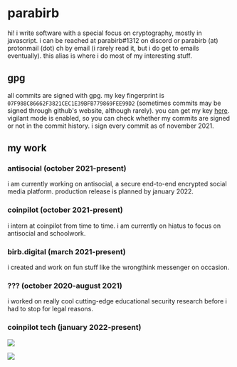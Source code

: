 # parabirb
hi! i write software with a special focus on cryptography, mostly in javascript. i can be reached at parabirb#1312 on discord or parabirb (at) protonmail (dot) ch by email (i rarely read it, but i do get to emails eventually). this alias is where i do most of my interesting stuff.

## gpg
all commits are signed with gpg. my key fingerprint is `07F988C86662F3821CEC1E39BFB779869FEE99D2` (sometimes commits may be signed through github's website, although rarely). you can get my key [here](https://keys.openpgp.org/vks/v1/by-fingerprint/07F988C86662F3821CEC1E39BFB779869FEE99D2). vigilant mode is enabled, so you can check whether my commits are signed or not in the commit history. i sign every commit as of november 2021.

## my work
### antisocial (october 2021-present)
i am currently working on antisocial, a secure end-to-end encrypted social media platform. production release is planned by january 2022.
### coinpilot (october 2021-present)
i intern at coinpilot from time to time. i am currently on hiatus to focus on antisocial and schoolwork.
### birb.digital (march 2021-present)
i created and work on fun stuff like the wrongthink messenger on occasion.
### ??? (october 2020-august 2021)
i worked on really cool cutting-edge educational security research before i had to stop for legal reasons.
### coinpilot tech (january 2022-present)
![](https://i.ytimg.com/vi/pY27fym_RfI/hqdefault.jpg)

![](https://discord.c99.nl/widget/theme-1/884967775066550313.png)
